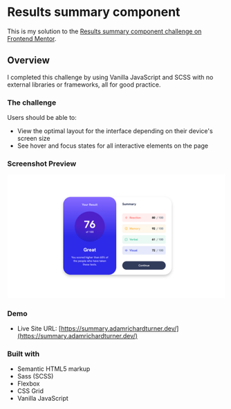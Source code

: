 # Results summary component

This is my solution to the [Results summary component challenge on Frontend Mentor](https://www.frontendmentor.io/challenges/results-summary-component-CE_K6s0maV).

## Overview

I completed this challenge by using Vanilla JavaScript and SCSS with no external libraries or frameworks, all for good practice.

### The challenge

Users should be able to:

- View the optimal layout for the interface depending on their device's screen size
- See hover and focus states for all interactive elements on the page

### Screenshot Preview

![](screenshot.png)

### Demo

- Live Site URL: [https://summary.adamrichardturner.dev/](https://summary.adamrichardturner.dev/)

### Built with

- Semantic HTML5 markup
- Sass (SCSS)
- Flexbox
- CSS Grid
- Vanilla JavaScript
